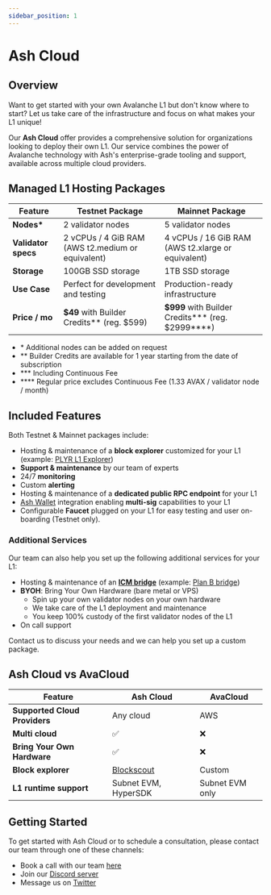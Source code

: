 ```yaml
---
sidebar_position: 1
---
```


# Ash Cloud

## Overview

Want to get started with your own Avalanche L1 but don't know where to start? Let us take care of the infrastructure and focus on what makes your L1 unique!

Our **Ash Cloud** offer provides a comprehensive solution for organizations looking to deploy their own L1. Our service combines the power of Avalanche technology with Ash's enterprise-grade tooling and support, available across multiple cloud providers.

## Managed L1 Hosting Packages

| **Feature**         | **Testnet Package**                               | **Mainnet Package**                                      |
| ------------------- | ------------------------------------------------- | -------------------------------------------------------- |
| **Nodes\***         | 2 validator nodes                                 | 5 validator nodes                                        |
| **Validator specs** | 2 vCPUs / 4 GiB RAM (AWS t2.medium or equivalent) | 4 vCPUs / 16 GiB RAM (AWS t2.xlarge or equivalent)       |
| **Storage**         | 100GB SSD storage                                 | 1TB SSD storage                                          |
| **Use Case**        | Perfect for development and testing               | Production-ready infrastructure                          |
| **Price / mo**      | **$49** with Builder Credits\*\* (reg. $599)      | **$999** with Builder Credits\*\*\* (reg. $2999\*\*\*\*) |

- \* Additional nodes can be added on request
- \*\* Builder Credits are available for 1 year starting from the date of subscription
- \*\*\* Including Continuous Fee 
- \*\*\*\* Regular price excludes Continuous Fee (1.33 AVAX / validator node / month)

## Included Features

Both Testnet & Mainnet packages include:
- Hosting & maintenance of a **block explorer** customized for your L1 (example: [PLYR L1 Explorer](https://explorer.plyr.network/))
- **Support & maintenance** by our team of experts
- 24/7 **monitoring**
- Custom **alerting**
- Hosting & maintenance of a **dedicated public RPC endpoint** for your L1
- [Ash Wallet](https://ashavax.hashnode.dev/announcing-ash-wallet-for-avalanche-l1s) integration enabling **multi-sig** capabilities to your L1
- Configurable **Faucet** plugged on your L1 for easy testing and user on-boarding (Testnet only).

### Additional Services

Our team can also help you set up the following additional services for your L1:

- Hosting & maintenance of an **[ICM bridge](https://build.avax.network/docs/cross-chain/avalanche-warp-messaging/overview)** (example: [Plan B bridge](https://plan-b.gitbook.io/docs/user-guides/bridge-from-avalanche))
- **BYOH**: Bring Your Own Hardware (bare metal or VPS)
  - Spin up your own validator nodes on your own hardware
  - We take care of the L1 deployment and maintenance
  - You keep 100% custody of the first validator nodes of the L1
- On call support

Contact us to discuss your needs and we can help you set up a custom package.

## Ash Cloud vs AvaCloud

| **Feature**                   | **Ash Cloud**                             | **AvaCloud**    |
| ----------------------------- | ----------------------------------------- | --------------- |
| **Supported Cloud Providers** | Any cloud                                 | AWS             |
| **Multi cloud**               | ✅                                         | ❌               |
| **Bring Your Own Hardware**   | ✅                                         | ❌               |
| **Block explorer**            | [Blockscout](https://www.blockscout.com/) | Custom          |
| **L1 runtime support**        | Subnet EVM, HyperSDK                      | Subnet EVM only |

## Getting Started

To get started with Ash Cloud or to schedule a consultation, please contact our team through one of these channels:
- Book a call with our team [here](https://calendly.com/ash-e36knots/30min?month=2025-02)
- Join our [Discord server](https://discord.gg/ktSyGrzWXy)
- Message us on [Twitter](https://twitter.com/ash_avax)